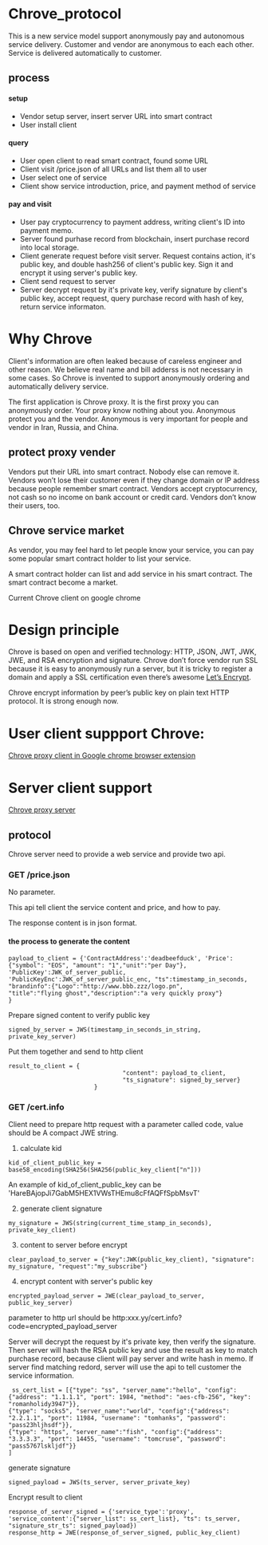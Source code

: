 # Chrove_protocol
This is a new service model support anonymously pay and autonomous service delivery. Customer and vendor are anonymous to each each other. Service is delivered automatically to customer.
## process
#### setup
* Vendor setup server, insert server URL into smart contract
* User install client
#### query
* User open client to read smart contract, found some URL
* Client visit /price.json of all URLs  and list them all to user
* User select one of service
* Client show service introduction, price, and payment method of service

#### pay and visit

* User pay cryptocurrency to payment address, writing client's ID into payment memo.
* Server found purhase record from blockchain, insert purchase record into local storage.
* Client generate request before visit server. Request contains action, it's public key, and double hash256 of client's public key. Sign it and encrypt it using server's public key.
* Client send request to server
* Server decrypt request by it's private key, verify signature by client's public key, accept request, query purchase record with hash of key, return service informaton.

# Why Chrove
Client's information are often leaked because of careless engineer and other reason. We believe real name and bill adderss is not necessary in some cases. So Chrove is invented to support anonymously ordering and automatically delivery service.

The first application is Chrove proxy. It is the first proxy you can anonymously order. Your proxy know nothing about you. Anonymous protect you and the vendor. Anonymous is very important for people and vendor in Iran, Russia, and China.

## protect proxy vender
Vendors put their URL into smart contract. Nobody else can remove it. 
Vendors won’t lose their customer even if they change domain or IP address because people remember smart contract.
Vendors accept cryptocurrency, not cash so no income on bank account or credit card. Vendors don’t know their users, too.

## Chrove service market
As vendor, you may feel hard to let people know your service, you can pay some popular smart contract holder to list your service.

A smart contract holder can list and add service in his smart contract. The smart contract become a market.

Current Chrove client on google chrome
# Design principle

Chrove is based on open and verified technology: HTTP, JSON, JWT, JWK, JWE, and RSA encryption and signature.
Chrove don’t force vendor run SSL because it is easy to anonymously run a server, but it is tricky to register a domain and apply a SSL certification even there’s awesome [Let’s Encrypt](https://letsencrypt.org/).

Chrove encrypt information by peer’s public key on plain text HTTP protocol. It is strong enough now.

# User client suppport Chrove:

[Chrove proxy client in Google chrome browser extension](https://chrome.google.com/webstore/detail/chrove/bgbfndcenmhjccmfedpoknepjbfmolib)

# Server client support 
[Chrove proxy server]()


## protocol
Chrove server need to provide a web service and provide two api.

### GET /price.json
No parameter.

This api tell client the service content and price, and how to pay.

The response content is in json format.
#### the process to generate the content
```
payload_to_client = {'ContractAddress':'deadbeefduck', 'Price':{"symbol": "EOS", "amount": "1","unit":"per Day"}, 
'PublicKey':JWK_of_server_public, 'PublicKeyEnc':JWK_of_server_public_enc, "ts":timestamp_in_seconds, 
"brandinfo":{"Logo":"http://www.bbb.zzz/logo.pn",
"title":"flying ghost","description":"a very quickly proxy"}
}
```
Prepare signed content to verify public key
```
signed_by_server = JWS(timestamp_in_seconds_in_string, private_key_server)
```
Put them together and send to http client
```
result_to_client = { 
                                "content": payload_to_client,
                                "ts_signature": signed_by_server}
                        }
```

### GET /cert.info
Client need to prepare http request with a parameter called code, value should be A compact JWE string.
1. calculate kid
```
kid_of_client_public_key = base58_encoding(SHA256(SHA256(public_key_client["n"]))
```
An example of kid_of_client_public_key can be 'HareBAjopJi7GabM5HEX1VWsTHEmu8cFfAQFfSpbMsvT'
                  
2. generate client signature
```
my_signature = JWS(string(current_time_stamp_in_seconds), private_key_client)
```
3. content to server before encrypt
```
clear_payload_to_server = {"key":JWK(public_key_client), "signature": my_signature, "request":"my_subscribe"}
```
4. encrypt content with server's public key
```
encrypted_payload_server = JWE(clear_payload_to_server, public_key_server)
```

parameter to http url should be http:xxx.yy/cert.info?code=encrypted_payload_server

Server will decrypt the request by it's private key, then verify the signature. Then server will hash the RSA public key and use the result as key to match purchase record, because client will pay server and write hash in memo. If server find matching redord, server will use the api to tell customer the service information.
```
 ss_cert_list = [{"type": "ss", "server_name":"hello", "config":{"address": "1.1.1.1", "port": 1984, "method": "aes-cfb-256", "key": "romanholidy3947"}},
{"type": "socks5", "server_name":"world", "config":{"address": "2.2.1.1", "port": 11984, "username": "tomhanks", "password": "pass23hljhsdf"}},
{"type": "https", "server_name":"fish", "config":{"address": "3.3.3.3", "port": 14455, "username": "tomcruse", "password": "pass5767lskljdf"}}
]
```
generate signature
```
signed_payload = JWS(ts_server, server_private_key)
```
Encrypt result to client
```
response_of_server_signed = {'service_type':'proxy', 'service_content':{"server_list": ss_cert_list}, "ts": ts_server, "signature_str_ts": signed_payload})
response_http = JWE(response_of_server_signed, public_key_client)
```
